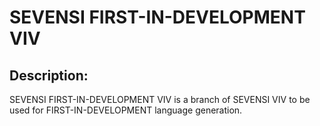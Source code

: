 #  SEVENSI FIRST-IN-DEVELOPMENT VIV  #

##  Description:  ##

SEVENSI FIRST-IN-DEVELOPMENT VIV is a branch of SEVENSI VIV to be used for FIRST-IN-DEVELOPMENT language generation.
